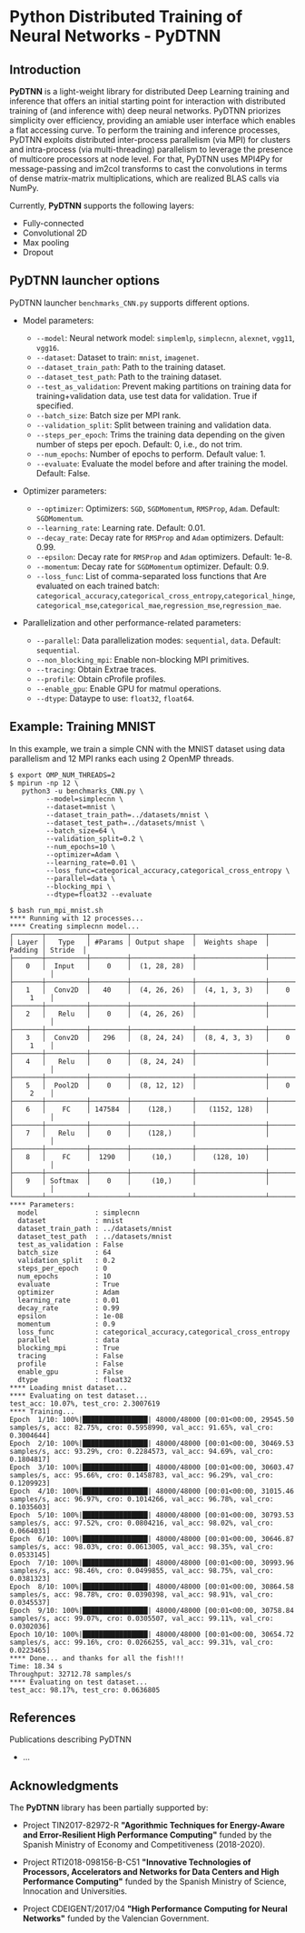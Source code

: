 # Python Distributed Training of Neural Networks - PyDTNN

## Introduction

**PyDTNN** is a light-weight library for distributed Deep Learning training 
and inference that offers an initial starting point for interaction 
with distributed training of (and inference with) deep neural networks. 
PyDTNN priorizes simplicity over efficiency, providing an amiable user 
interface which enables a flat accessing curve. To perform the training and 
inference processes, PyDTNN exploits distributed inter-process parallelism 
(via MPI) for clusters and intra-process (via multi-threading) parallelism 
to leverage the presence of multicore processors at node level. For that, 
PyDTNN uses MPI4Py for message-passing and im2col transforms to cast the 
convolutions in terms of dense matrix-matrix multiplications, 
which are realized BLAS calls via NumPy.

Currently, **PyDTNN** supports the following layers:

  * Fully-connected
  * Convolutional 2D
  * Max pooling
  * Dropout


## PyDTNN launcher options

PyDTNN launcher `benchmarks_CNN.py` supports different options.
* Model parameters:
    * ``--model``: Neural network model: `simplemlp`, `simplecnn`, `alexnet`, `vgg11`, `vgg16`.
    * ``--dataset``: Dataset to train: `mnist`, `imagenet`.
    * ``--dataset_train_path``: Path to the training dataset.
    * ``--dataset_test_path``: Path to the training dataset.
    * ``--test_as_validation``: Prevent making partitions on training data for training+validation data, use test data for validation. True if specified.
    * ``--batch_size``: Batch size per MPI rank.
    * ``--validation_split``: Split between training and validation data.
    * ``--steps_per_epoch``: Trims the training data depending on the given number of steps per epoch. Default: 0, i.e., do not trim.
    * ``--num_epochs``: Number of epochs to perform. Default value: 1.
    * ``--evaluate``: Evaluate the model before and after training the model. Default: False.

* Optimizer parameters:
    * ``--optimizer``: Optimizers: `SGD`, `SGDMomentum`, `RMSProp`, `Adam`. Default: `SGDMomentum`.
    * ``--learning_rate``: Learning rate. Default: 0.01.
    * ``--decay_rate``: Decay rate for `RMSProp` and `Adam` optimizers. Default: 0.99.
    * ``--epsilon``: Decay rate for `RMSProp` and `Adam` optimizers. Default: 1e-8.
    * ``--momentum``: Decay rate for `SGDMomentum` optimizer. Default: 0.9.
    * ``--loss_func``: List of comma-separated loss functions that Are evaluated on each trained batch: `categorical_accuracy`,`categorical_cross_entropy`,`categorical_hinge`,`categorical_mse`,`categorical_mae`,`regression_mse`,`regression_mae`.

* Parallelization and other performance-related parameters:
    * ``--parallel``: Data parallelization modes: `sequential`, `data`. Default: `sequential`.
    * ``--non_blocking_mpi``: Enable non-blocking MPI primitives.
    * ``--tracing``: Obtain Extrae traces.
    * ``--profile``: Obtain cProfile profiles.
    * ``--enable_gpu``: Enable GPU for matmul operations.
    * ``--dtype``: Dataype to use: `float32`, `float64`.


## Example: Training MNIST

In this example, we train a simple CNN with the MNIST dataset using data
parallelism and 12 MPI ranks each using 2 OpenMP threads.

```
$ export OMP_NUM_THREADS=2
$ mpirun -np 12 \
   python3 -u benchmarks_CNN.py \
         --model=simplecnn \
         --dataset=mnist \
         --dataset_train_path=../datasets/mnist \
         --dataset_test_path=../datasets/mnist \
         --batch_size=64 \
         --validation_split=0.2 \
         --num_epochs=10 \
         --optimizer=Adam \
         --learning_rate=0.01 \
         --loss_func=categorical_accuracy,categorical_cross_entropy \
         --parallel=data \
         --blocking_mpi \
         --dtype=float32 --evaluate

$ bash run_mpi_mnist.sh
**** Running with 12 processes...
**** Creating simplecnn model...
┌───────┬──────────┬─────────┬───────────────┬─────────────────┬─────────┬─────────┐
│ Layer │   Type   │ #Params │ Output shape  │  Weights shape  │ Padding │ Stride  │
├───────┼──────────┼─────────┼───────────────┼─────────────────┼─────────┼─────────┤
│   0   │  Input   │    0    │  (1, 28, 28)  │                 │         │         │
├───────┼──────────┼─────────┼───────────────┼─────────────────┼─────────┼─────────┤
│   1   │  Conv2D  │   40    │  (4, 26, 26)  │  (4, 1, 3, 3)   │    0    │    1    │
├───────┼──────────┼─────────┼───────────────┼─────────────────┼─────────┼─────────┤
│   2   │   Relu   │    0    │  (4, 26, 26)  │                 │         │         │
├───────┼──────────┼─────────┼───────────────┼─────────────────┼─────────┼─────────┤
│   3   │  Conv2D  │   296   │  (8, 24, 24)  │  (8, 4, 3, 3)   │    0    │    1    │
├───────┼──────────┼─────────┼───────────────┼─────────────────┼─────────┼─────────┤
│   4   │   Relu   │    0    │  (8, 24, 24)  │                 │         │         │
├───────┼──────────┼─────────┼───────────────┼─────────────────┼─────────┼─────────┤
│   5   │  Pool2D  │    0    │  (8, 12, 12)  │                 │    0    │    2    │
├───────┼──────────┼─────────┼───────────────┼─────────────────┼─────────┼─────────┤
│   6   │    FC    │ 147584  │    (128,)     │   (1152, 128)   │         │         │
├───────┼──────────┼─────────┼───────────────┼─────────────────┼─────────┼─────────┤
│   7   │   Relu   │    0    │    (128,)     │                 │         │         │
├───────┼──────────┼─────────┼───────────────┼─────────────────┼─────────┼─────────┤
│   8   │    FC    │  1290   │     (10,)     │    (128, 10)    │         │         │
├───────┼──────────┼─────────┼───────────────┼─────────────────┼─────────┼─────────┤
│   9   │ Softmax  │    0    │     (10,)     │                 │         │         │
└───────┴──────────┴─────────┴───────────────┴─────────────────┴─────────┴─────────┘
**** Parameters:
  model              : simplecnn
  dataset            : mnist
  dataset_train_path : ../datasets/mnist
  dataset_test_path  : ../datasets/mnist
  test_as_validation : False
  batch_size         : 64
  validation_split   : 0.2
  steps_per_epoch    : 0
  num_epochs         : 10
  evaluate           : True
  optimizer          : Adam
  learning_rate      : 0.01
  decay_rate         : 0.99
  epsilon            : 1e-08
  momentum           : 0.9
  loss_func          : categorical_accuracy,categorical_cross_entropy
  parallel           : data
  blocking_mpi       : True
  tracing            : False
  profile            : False
  enable_gpu         : False
  dtype              : float32
**** Loading mnist dataset...
**** Evaluating on test dataset...
test_acc: 10.07%, test_cro: 2.3007619
**** Training...
Epoch  1/10: 100%|████████████████| 48000/48000 [00:01<00:00, 29545.50 samples/s, acc: 82.75%, cro: 0.5958990, val_acc: 91.65%, val_cro: 0.3004644]                                              
Epoch  2/10: 100%|████████████████| 48000/48000 [00:01<00:00, 30469.53 samples/s, acc: 93.29%, cro: 0.2284573, val_acc: 94.69%, val_cro: 0.1804817]                                              
Epoch  3/10: 100%|████████████████| 48000/48000 [00:01<00:00, 30603.47 samples/s, acc: 95.66%, cro: 0.1458783, val_acc: 96.29%, val_cro: 0.1209923]                                              
Epoch  4/10: 100%|████████████████| 48000/48000 [00:01<00:00, 31015.46 samples/s, acc: 96.97%, cro: 0.1014266, val_acc: 96.78%, val_cro: 0.1035603]                                              
Epoch  5/10: 100%|████████████████| 48000/48000 [00:01<00:00, 30793.53 samples/s, acc: 97.52%, cro: 0.0804216, val_acc: 98.02%, val_cro: 0.0664031]                                              
Epoch  6/10: 100%|████████████████| 48000/48000 [00:01<00:00, 30646.87 samples/s, acc: 98.03%, cro: 0.0613005, val_acc: 98.35%, val_cro: 0.0533145]                                              
Epoch  7/10: 100%|████████████████| 48000/48000 [00:01<00:00, 30993.96 samples/s, acc: 98.46%, cro: 0.0499855, val_acc: 98.75%, val_cro: 0.0381323]                                              
Epoch  8/10: 100%|████████████████| 48000/48000 [00:01<00:00, 30864.58 samples/s, acc: 98.78%, cro: 0.0390398, val_acc: 98.91%, val_cro: 0.0345537]                                              
Epoch  9/10: 100%|████████████████| 48000/48000 [00:01<00:00, 30758.84 samples/s, acc: 99.07%, cro: 0.0305507, val_acc: 99.11%, val_cro: 0.0302036]                                              
Epoch 10/10: 100%|████████████████| 48000/48000 [00:01<00:00, 30654.72 samples/s, acc: 99.16%, cro: 0.0266255, val_acc: 99.31%, val_cro: 0.0223465]                                              
**** Done... and thanks for all the fish!!!
Time: 18.34 s
Throughput: 32712.78 samples/s
**** Evaluating on test dataset...
test_acc: 98.17%, test_cro: 0.0636805
```

## References

Publications describing PyDTNN

* ...

## Acknowledgments

The **PyDTNN** library has been partially supported by:

* Project TIN2017-82972-R **"Agorithmic Techniques for Energy-Aware and Error-Resilient High Performance Computing"** funded by the Spanish Ministry of Economy and Competitiveness (2018-2020).

* Project RTI2018-098156-B-C51 **"Innovative Technologies of Processors, Accelerators and Networks for Data Centers and High Performance Computing"** funded by the Spanish Ministry of Science, Innocation and Universities.

* Project CDEIGENT/2017/04 **"High Performance Computing for Neural Networks"** funded by the Valencian Government.
